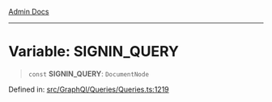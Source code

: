 [Admin Docs](/)

***

# Variable: SIGNIN\_QUERY

> `const` **SIGNIN\_QUERY**: `DocumentNode`

Defined in: [src/GraphQl/Queries/Queries.ts:1219](https://github.com/PalisadoesFoundation/talawa-admin/blob/main/src/GraphQl/Queries/Queries.ts#L1219)

